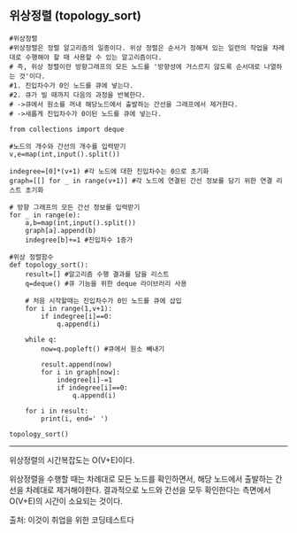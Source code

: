 ## 위상정렬 (topology_sort)

```
#위상정렬
#위상정렬은 정렬 알고리즘의 일종이다. 위상 정렬은 순서가 정해져 있는 일련의 작업을 차례대로 수행해야 할 때 사용할 수 있는 알고리즘이다.
# 즉, 위상 정렬이란 방향그래프의 모든 노드를 '방향성에 거스르지 않도록 순서대로 나열하는 것'이다.
#1. 진입차수가 0인 노드를 큐에 넣는다.
#2. 큐가 빌 때까지 다음의 과정을 반복한다.
# ->큐에서 원소를 꺼내 해당노드에서 출발하는 간선을 그래프에서 제거한다.
# ->새롭게 진입차수가 0이된 노드를 큐에 넣는다.

from collections import deque

#노드의 개수와 간선의 개수를 입력받기
v,e=map(int,input().split())

indegree=[0]*(v+1) #각 노드에 대한 진입차수는 0으로 초기화
graph=[[] for _ in range(v+1)] #각 노드에 연결된 간선 정보를 담기 위한 연결 리스트 초기화

# 방향 그래프의 모든 간선 정보를 입력받기
for _ in range(e):
    a,b=map(int,input().split())
    graph[a].append(b)
    indegree[b]+=1 #진입차수 1증가

#위상 정렬함수
def topology_sort():
    result=[] #알고리즘 수행 결과를 담을 리스트
    q=deque() #큐 기능을 위한 deque 라이브러리 사용

    # 처음 시작할때는 진입차수가 0인 노드를 큐에 삽입
    for i in range(1,v+1):
        if indegree[i]==0:
            q.append(i)

    while q:
        now=q.popleft() #큐에서 원소 빼내기

        result.append(now)
        for i in graph[now]:
            indegree[i]-=1
            if indegree[i]==0:
                q.append(i)

    for i in result:
        print(i, end=' ')

topology_sort()
```

___

위상정렬의 시간복잡도는 O(V+E)이다.

위상정렬을 수행할 때는 차례대로 모든 노드를 확인하면서, 해당 노드에서 출발하는 간선을 차례대로 제거해야한다. 결과적으로 노드와 간선을 모두 확인한다는 측면에서 O(V+E)의 시간이 소요되는 것이다.



출처: 이것이 취업을 위한 코딩테스트다

